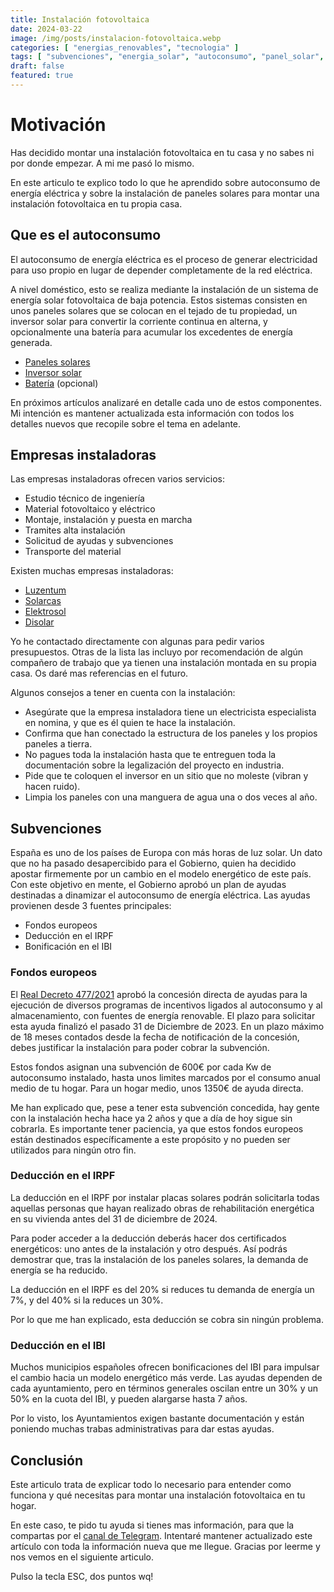 ```yaml
---
title: Instalación fotovoltaica
date: 2024-03-22
image: /img/posts/instalacion-fotovoltaica.webp
categories: [ "energias_renovables", "tecnologia" ]
tags: [ "subvenciones", "energia_solar", "autoconsumo", "panel_solar", "fotovoltaica" ]
draft: false
featured: true
---
```


# Motivación

Has decidido montar una instalación fotovoltaica en tu casa y no sabes ni por donde empezar. A mi me pasó lo mismo.

En este articulo te explico todo lo que he aprendido sobre autoconsumo de energía eléctrica y sobre la instalación de paneles solares para montar una instalación fotovoltaica en tu propia casa.

## Que es el autoconsumo

El autoconsumo de energía eléctrica es el proceso de generar electricidad para uso propio en lugar de depender completamente de la red eléctrica.

A nivel doméstico, esto se realiza mediante la instalación de un sistema de energía solar fotovoltaica de baja potencia. Estos sistemas consisten en unos paneles solares que se colocan en el tejado de tu propiedad, un inversor solar para convertir la corriente continua en alterna, y opcionalmente una batería para acumular los excedentes de energía generada.

- [Paneles solares](/post/2024/paneles-solares)
- [Inversor solar](/post/2024/inversor-solar)
- [Batería](/post/2024/solar-battery) (opcional)

En próximos artículos analizaré en detalle cada uno de estos componentes. Mi intención es mantener actualizada esta información con todos los detalles nuevos que recopile sobre el tema en adelante.

## Empresas instaladoras

Las empresas instaladoras ofrecen varios servicios:

- Estudio técnico de ingeniería
- Material fotovoltaico y eléctrico
- Montaje, instalación y puesta en marcha
- Tramites alta instalación
- Solicitud de ayudas y subvenciones
- Transporte del material

Existen muchas empresas instaladoras:

- [Luzentum](https://luzentum.com/)
- [Solarcas](https://www.solarcas.es/)
- [Elektrosol](https://elektrosol.es/)
- [Disolar](https://disolar.es/)

Yo he contactado directamente con algunas para pedir varios presupuestos. Otras de la lista las incluyo por recomendación de algún compañero de trabajo que ya tienen una instalación montada en su propia casa. Os daré mas referencias en el futuro.

Algunos consejos a tener en cuenta con la instalación:

- Asegúrate que la empresa instaladora tiene un electricista especialista en nomina, y que es él quien te hace la instalación.
- Confirma que han conectado la estructura de los paneles y los propios paneles a tierra.
- No pagues toda la instalación hasta que te entreguen toda la documentación sobre la legalización del proyecto en industria.
- Pide que te coloquen el inversor en un sitio que no moleste (vibran y hacen ruido).
- Limpia los paneles con una manguera de agua una o dos veces al año.

## Subvenciones

España es uno de los países de Europa con más horas de luz solar. Un dato que no ha pasado desapercibido para el Gobierno, quien ha decidido apostar firmemente por un cambio en el modelo energético de este país. Con este objetivo en mente, el Gobierno aprobó un plan de ayudas destinadas a dinamizar el autoconsumo de energía eléctrica. Las ayudas provienen desde 3 fuentes principales:

- Fondos europeos
- Deducción en el IRPF
- Bonificación en el IBI

### Fondos europeos

El [Real Decreto 477/2021](https://www.boe.es/eli/es/rd/2021/06/29/477) aprobó la concesión directa de ayudas para la ejecución de diversos programas de incentivos ligados al autoconsumo y al almacenamiento, con fuentes de energía renovable. El plazo para solicitar esta ayuda finalizó el pasado 31 de Diciembre de 2023. En un plazo máximo de 18 meses contados desde la fecha de notificación de la concesión, debes justificar la instalación para poder cobrar la subvención.

Estos fondos asignan una subvención de 600€ por cada Kw de autoconsumo instalado, hasta unos limites marcados por el consumo anual medio de tu hogar. Para un hogar medio, unos 1350€ de ayuda directa.

Me han explicado que, pese a tener esta subvención concedida, hay gente con la instalación hecha hace ya 2 años y que a día de hoy sigue sin cobrarla. Es importante tener paciencia, ya que estos fondos europeos están destinados específicamente a este propósito y no pueden ser utilizados para ningún otro fin.

### Deducción en el IRPF

La deducción en el IRPF por instalar placas solares podrán solicitarla todas aquellas personas que hayan realizado obras de rehabilitación energética en su vivienda antes del 31 de diciembre de 2024.

Para poder acceder a la deducción deberás hacer dos certificados energéticos: uno antes de la instalación y otro después. Así podrás demostrar que, tras la instalación de los paneles solares, la demanda de energía se ha reducido.

La deducción en el IRPF es del 20% si reduces tu demanda de energía un 7%, y del 40% si la reduces un 30%.

Por lo que me han explicado, esta deducción se cobra sin ningún problema.

### Deducción en el IBI

Muchos municipios españoles ofrecen bonificaciones del IBI para impulsar el cambio hacia un modelo energético más verde. Las ayudas dependen de cada ayuntamiento, pero en términos generales oscilan entre un 30% y un 50% en la cuota del IBI, y pueden alargarse hasta 7 años.

Por lo visto, los Ayuntamientos exigen bastante documentación y están poniendo muchas trabas administrativas para dar estas ayudas.

## Conclusión

Este articulo trata de explicar todo lo necesario para entender como funciona y qué necesitas para montar una instalación fotovoltaica en tu hogar.

En este caso, te pido tu ayuda si tienes mas información, para que la compartas por el [canal de Telegram](https://t.me/lateclaescape). Intentaré mantener actualizado este artículo con toda la información nueva que me llegue. Gracias por leerme y nos vemos en el siguiente articulo.

Pulso la tecla ESC, dos puntos wq!
